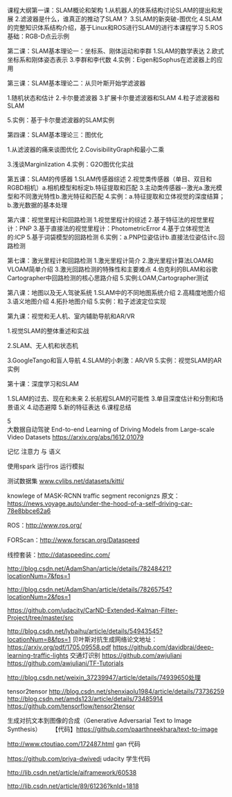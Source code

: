 课程大纲第一课：SLAM概论和架构
1.从机器人的体系结构讨论SLAM的提出和发展
2.滤波器是什么，谁真正的推动了SLAM？
3.SLAM的新突破-图优化
4.SLAM的完整知识体系结构介绍，基于Linux和ROS进行SLAM的进行本课程学习
5.ROS基础：RGB-D点云示例

第二课：SLAM基本理论一：坐标系、刚体运动和李群
1.SLAM的数学表达
2.欧式坐标系和刚体姿态表示
3.李群和李代数
4.实例：Eigen和Sophus在滤波器上的应用

第三课：SLAM基本理论二：从贝叶斯开始学滤波器

1.随机状态和估计
2.卡尔曼滤波器
3.扩展卡尔曼滤波器和SLAM
4.粒子滤波器和SLAM

5.实例：基于卡尔曼滤波器的SLAM实例

第四课：SLAM基本理论三：图优化

1.从滤波器的痛来谈图优化
2.CovisibilityGraph和最小二乘

3.浅谈Marginlization
4.实例：G2O图优化实战

第五课：SLAM的传感器
1.SLAM传感器综述
2.视觉类传感器（单目、双目和RGBD相机）a.相机模型和标定b.特征提取和匹配
3.主动类传感器--激光a.激光模型和不同激光特性b.激光特征和匹配
4.实例：a.特征提取和立体视觉的深度结算；b.激光数据的基本处理

第六课：视觉里程计和回路检测
1.视觉里程计的综述
2.基于特征法的视觉里程计：PNP
3.基于直接法的视觉里程计：PhotometricError
4.基于立体视觉法的:ICP
5.基于词袋模型的回路检测
6.实例：a.PNP位姿估计b.直接法位姿估计c.回路检测

第七课：激光里程计和回路检测
1.激光里程计简介
2.激光里程计算法LOAM和VLOAM简单介绍
3.激光回路检测的特殊性和主要难点
4.伯克利的BLAM和谷歌Cartographer中回路检测的核心思路介绍
5.实例:LOAM,Cartographer测试

第八课：地图以及无人驾驶系统
1.SLAM中的不同地图系统介绍
2.高精度地图介绍
3.语义地图介绍
4.拓扑地图介绍
5.实例：粒子滤波定位实现

第九课：视觉和无人机、室内辅助导航和AR/VR

1.视觉SLAM的整体重述和实战

2.SLAM、无人机和状态机

3.GoogleTango和盲人导航
4.SLAM的小刺激：AR/VR
5.实例：视觉SLAM的AR实例

第十课：深度学习和SLAM

1.SLAM的过去、现在和未来
2.长航程SLAM的可能性
3.单目深度估计和分割和场景语义
4.动态避障
5.新的特征表达
6.课程总结 

5    
     大数据自动驾驶 
     End-to-end Learning of Driving Models from Large-scale Video Datasets
     https://arxiv.org/abs/1612.01079


记忆 注意力 与 语义 



使用spark 运行ros 运行模拟

测试数据集
www.cvlibs.net/datasets/kitti/

knowlege of   MASK-RCNN traffic segment reconignzs
原文：https://news.voyage.auto/under-the-hood-of-a-self-driving-car-78e8bbce62a6

ROS：http://www.ros.org/

FORScan：http://www.forscan.org/Dataspeed

线控套装：http://dataspeedinc.com/ 

http://blog.csdn.net/AdamShan/article/details/78248421?locationNum=7&fps=1

http://blog.csdn.net/AdamShan/article/details/78265754?locationNum=2&fps=1


https://github.com/udacity/CarND-Extended-Kalman-Filter-Project/tree/master/src

http://blog.csdn.net/lybaihu/article/details/54943545?locationNum=8&fps=1
  贝叶斯对抗生成网络论文地址：https://arxiv.org/pdf/1705.09558.pdf
https://github.com/davidbrai/deep-learning-traffic-lights  交通灯识别
https://github.com/awjuliani
https://github.com/awjuliani/TF-Tutorials

http://blog.csdn.net/weixin_37239947/article/details/74939650处理

tensor2tensor
http://blog.csdn.net/shenxiaolu1984/article/details/73736259 
http://blog.csdn.net/amds123/article/details/73485914
https://github.com/tensorflow/tensor2tensor

生成对抗文本到图像的合成（Generative Adversarial Text to Image Synthesis）
　　【代码】https://github.com/paarthneekhara/text-to-image


http://www.ctoutiao.com/172487.html gan 代码


https://github.com/priya-dwivedi  udacity 学生代码

http://lib.csdn.net/article/aiframework/60538

http://lib.csdn.net/article/89/61236?knId=1818